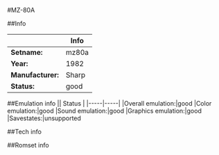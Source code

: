 #MZ-80A

##Info

||Info|
|-----|-----|
|**Setname:**|mz80a
|**Year:**|1982
|**Manufacturer:**|Sharp
|**Status:**|good

##Emulation info
|| Status |
|-----|-----|
|Overall emulation:|good
|Color emulation:|good
|Sound emulation:|good
|Graphics emulation:|good
|Savestates:|unsupported

##Tech info

##Romset info

<!--- START OF EDITED COMMENT DO NOT TOUCH TEXT ABOVE-->
